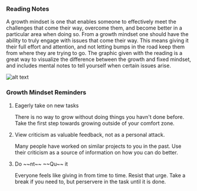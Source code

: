 ### Reading Notes



A growth mindset is one that enables someone to effectively meet the challenges that come their way, overcome them, and become better in a particular area when doing so. From a growth mindset one should have the ability to truly engage with issues that come their way. This means giving it their full effort and attention, and not letting bumps in the road keep them from where they are trying to go. The graphic given with the reading is a great way to visualize the difference between the growth and fixed mindset, and includes mental notes to tell yourself when certain issues arise. 

![alt text](https://i2.wp.com/atlassianblog.wpengine.com/wp-content/uploads/NewGrowthMindset2.png?resize=768%2C960&ssl=1)

### Growth Mindset Reminders
<ol>
  <li> Eagerly take on new tasks
      <p> There is no way to grow without doing things you havn't done before. Take the first step towards growing outside of your comfort zone. 
    </p>
  </li>
  <li> View criticism as valuable feedback, not as a personal attack. 
    <p> Many people have worked on similar projects to you in the past. Use their criticism as a source of information on how you can do better. 
    </p>
  </li>
  <li> Do ~~nt~~ ~~Qu~~ it
    <p> Everyone feels like giving in from time to time. Resist that urge. Take a break if you need to, but perservere in the task until it is done.
    </p>
  </li>
  
